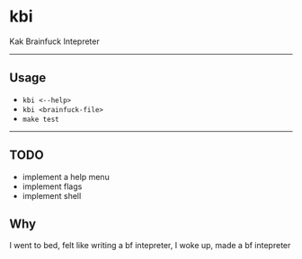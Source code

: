 # kbi
Kak Brainfuck Intepreter

---

## Usage

* `kbi <--help>`
* `kbi <brainfuck-file>`
* `make test`

---

## TODO
* implement a help menu
* implement flags
* implement shell

## Why
I went to bed, felt like writing a bf intepreter, I woke up, made a bf
intepreter
